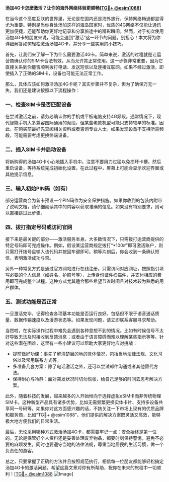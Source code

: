 **汤加4G卡怎麽激活？让你的海外网络体验更顺畅[[TG💪+ @esim1088](https://t.me/s/esim1088)]**

在当今这个高度互联的世界里，无论是在国内还是海外旅行，保持网络畅通都显得尤为重要。特别是当你身处汤加这样的海岛国家时，优质的4G网络不仅能让通讯更加便捷，还能帮助你更好地记录和分享旅途中的精彩瞬间。然而，对于初次使用汤加4G卡的朋友来说，可能会遇到“激活”这一环节的问题。别担心！本文将为你详细解答如何轻松激活汤加4G卡，并分享一些实用的小技巧。

首先，让我们来了解一下为什么需要激活4G卡。简单来说，激活的过程就是让运营商确认你的SIM卡合法有效，从而允许其正常使用。这一步骤非常重要，因为它直接关系到你能否顺利拨打电话、发送短信以及连接互联网。如果不经过激活，即使插入了正确的SIM卡，设备也可能无法正常工作。

那么，具体应该如何激活汤加4G卡呢？其实步骤并不复杂，但为了确保万无一失，我们还是建议按照以下流程操作：

### 一、检查SIM卡是否匹配设备

在尝试激活之前，请务必确认你的手机或平板电脑支持4G频段。通常情况下，现代智能手机大多兼容国际通用的频段，但某些老款机型可能只支持较早的标准。因此，在购买前最好先查阅相关资料或者咨询专业人士。如果发现设备不支持所需频段，可能需要考虑更换终端设备。

### 二、插入SIM卡并启动设备

将新购得的汤加4G卡小心地插入手机中。注意不要用力过猛以免损坏卡槽。然后重启设备，等待系统完成初始化设置。在此过程中，屏幕上可能会显示欢迎界面或其他提示信息。

### 三、输入初始PIN码（如有）

部分运营商会为新卡预设一个PIN码作为安全保护措施。如果你收到的包装内附带了说明文档，请仔细阅读其中的内容以获取准确的信息。如果没有特别要求，则可以直接跳过此步骤。

### 四、拨打指定号码或访问官网

接下来是最关键的部分——激活服务本身。大多数情况下，只需拨打运营商提供的特定号码即可完成操作。例如，假设某运营商规定拨打“*100#”即可激活账户，则只需打开拨号盘输入该代码并按回车键即可。稍等片刻后，你会收到一条确认短信，表明激活成功与否。

另外一种常见方式是通过官方网站进行在线注册。只需访问对应网址，按照指引填写必要的个人信息（如姓名、护照号等），上传身份证件扫描件，并支付相应的费用即可完成整个过程。这种方式尤其适合那些希望节省时间且对技术较为熟悉的用户群体。

### 五、测试功能是否正常

一旦激活完毕，记得检查各项基本功能是否运行良好。包括但不限于语音通话质量、数据传输速度以及漫游状态等。如果发现问题，请立即联系客服寻求帮助。

当然啦，在实际操作过程中难免会遇到各种意想不到的情况。比如有时候信号不太好导致无法及时接收到反馈消息；或者由于语言障碍而难以理解某些指示等等。针对这些潜在困难，这里有一些小建议可以帮助大家更好地应对挑战：

- 提前做好功课：事先了解清楚目的地的具体情况，包括当地法律法规、文化习俗以及常用联系方式等。
- 多准备几套方案：除了电话激活之外，还可以尝试邮件沟通或者其他替代方法。
- 保持耐心与冷静：面对突发状况时切勿慌张，给自己足够的时间去思考解决方案。

此外，随着科技的发展，越来越多的人开始倾向于选择虚拟eSIM卡而非传统物理SIM卡。这种新型产品具有诸多优势，比如无需频繁更换实体卡片、支持多设备共享同一号码等。如果你对这方面感兴趣的话，不妨关注一下市场上现有的优质品牌和服务商，比如“TG💪+ @esim1088”。他们提供的解决方案既灵活又高效，能够极大地方便我们的日常生活。

最后，无论采用哪种方式激活汤加4G卡，都需要牢记一点：安全始终是第一位的。无论是保管好个人资料还是妥善处理废弃物品，都要时刻保持警惕，避免不必要的麻烦发生。同时也要遵守当地的法律法规，尊重当地居民的生活习惯，做一个负责任的游客。

总之，只要掌握了正确的方法并且按照规范执行，相信每一位朋友都能够轻松搞定汤加4G卡的激活问题。希望这篇文章对你有所帮助，祝你在未来的旅程中一切顺利！[[TG💪+ @esim1088](https://t.me/s/esim1088) ![Image](https://i.postimg.cc/4NQfJmqS/Snipaste-2025-05-13-00-14-12.png)]